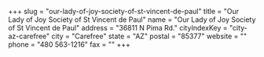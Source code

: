 +++
slug = "our-lady-of-joy-society-of-st-vincent-de-paul"
title = "Our Lady of Joy Society of St Vincent de Paul"
name = "Our Lady of Joy Society of St Vincent de Paul"
address = "36811 N Pima Rd."
cityIndexKey = "city-az-carefree"
city = "Carefree"
state = "AZ"
postal = "85377"
website = ""
phone = "480 563-1216"
fax = ""
+++
